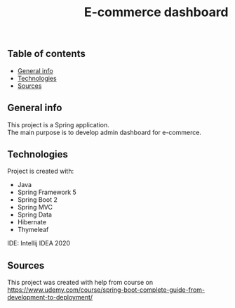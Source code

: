<h1 align="right">E-commerce dashboard</h1><br>

## Table of contents
* [General info](#general-info)
* [Technologies](#technologies)
* [Sources](#sources)

## General info
This project is a Spring application.  
The main purpose is to develop admin dashboard for e-commerce.  

## Technologies
Project is created with:
* Java  
* Spring Framework 5
* Spring Boot 2
* Spring MVC
* Spring Data
* Hibernate
* Thymeleaf  
  
IDE: Intellij IDEA 2020  

## Sources
This project was created with help from course on <a href="https://www.udemy.com/course/spring-boot-complete-guide-from-development-to-deployment/">https://www.udemy.com/course/spring-boot-complete-guide-from-development-to-deployment/
